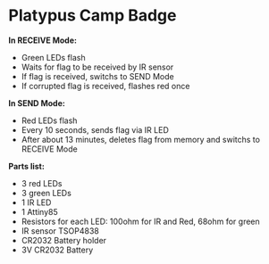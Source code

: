 # Platypus Camp Badge

**In RECEIVE Mode:**
 - Green LEDs flash
 - Waits for flag to be received by IR sensor
 - If flag is received, switchs to SEND Mode
 - If corrupted flag is received, flashes red once

**In SEND Mode:**
 - Red LEDs flash
 - Every 10 seconds, sends flag via IR LED
 - After about 13 minutes, deletes flag from memory and switchs to RECEIVE Mode

**Parts list:**
 - 3 red LEDs
 - 3 green LEDs
 - 1 IR LED
 - 1 Attiny85
 - Resistors for each LED: 100ohm for IR and Red, 68ohm for green
 - IR sensor TSOP4838
 - CR2032 Battery holder
 - 3V CR2032 Battery
